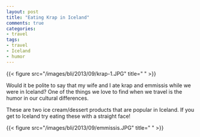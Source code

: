 ```yaml
---
layout: post
title: "Eating Krap in Iceland"
comments: true
categories:
- travel
tags:
- travel
- Iceland
- humor
---
```


{{< figure src="/images/bli/2013/09/krap-1.JPG" title="  " >}}

Would it be polite to say that my wife and I ate krap and emmissis while we were in Iceland? One of the things we love to find when we travel is the humor in our cultural differences. 

<!--more-->

These are two ice cream/dessert products that are popular in Iceland. If you get to Iceland try eating these with a straight face!

{{< figure src="/images/bli/2013/09/emmissis.JPG" title="  " >}}